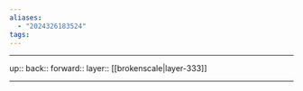 ```yaml
---
aliases:
  - "2024326183524"
tags:
---
```




***

up:: 
back:: 
forward:: 
layer:: [[brokenscale|layer-333]]

***
